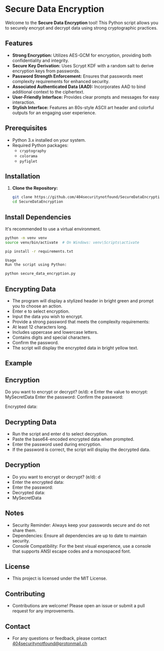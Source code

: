 # Secure Data Encryption

Welcome to the **Secure Data Encryption** tool! This Python script allows you to securely encrypt and decrypt data using strong cryptographic practices.

## Features

- **Strong Encryption:** Utilizes AES-GCM for encryption, providing both confidentiality and integrity.
- **Secure Key Derivation:** Uses Scrypt KDF with a random salt to derive encryption keys from passwords.
- **Password Strength Enforcement:** Ensures that passwords meet complexity requirements for enhanced security.
- **Associated Authenticated Data (AAD):** Incorporates AAD to bind additional context to the ciphertext.
- **User-Friendly Interface:** Provides clear prompts and messages for easy interaction.
- **Stylish Interface:** Features an 80s-style ASCII art header and colorful outputs for an engaging user experience.

## Prerequisites

- Python 3.x installed on your system.
- Required Python packages:
  - `cryptography`
  - `colorama`
  - `pyfiglet`

## Installation

1. **Clone the Repository:**

   ```bash
   git clone https://github.com/404securitynotfound/SecureDataEncryption.git
   cd SecureDataEncryption

## Install Dependencies

It's recommended to use a virtual environment.

```bash
python -m venv venv
source venv/bin/activate  # On Windows: venv\Scripts\activate

pip install -r requirements.txt

Usage
Run the script using Python:

python secure_data_encryption.py

```

## Encrypting Data

- The program will display a stylized header in bright green and prompt you to choose an action.
- Enter e to select encryption.
- Input the data you wish to encrypt.
- Provide a strong password that meets the complexity requirements:
- At least 12 characters long.
- Includes uppercase and lowercase letters.
- Contains digits and special characters.
- Confirm the password.
- The script will display the encrypted data in bright yellow text.

## Example

## Encryption

Do you want to encrypt or decrypt? (e/d): e
Enter the value to encrypt: MySecretData
Enter the password:
Confirm the password:

Encrypted data:
<encrypted data displayed in bright yellow>

## Decrypting Data

- Run the script and enter d to select decryption.
- Paste the base64-encoded encrypted data when prompted.
- Enter the password used during encryption.
- If the password is correct, the script will display the decrypted data.

## Decryption

- Do you want to encrypt or decrypt? (e/d): d
- Enter the encrypted data: <paste encrypted data>
- Enter the password:
- Decrypted data:
- MySecretData

## Notes

- Security Reminder: Always keep your passwords secure and do not share them.
- Dependencies: Ensure all dependencies are up to date to maintain security.
- Console Compatibility: For the best visual experience, use a console that supports ANSI escape codes and a monospaced font.

## License

- This project is licensed under the MIT License.

## Contributing

- Contributions are welcome! Please open an issue or submit a pull request for any improvements.

## Contact

- For any questions or feedback, please contact 404securitynotfound@protonmail.ch
